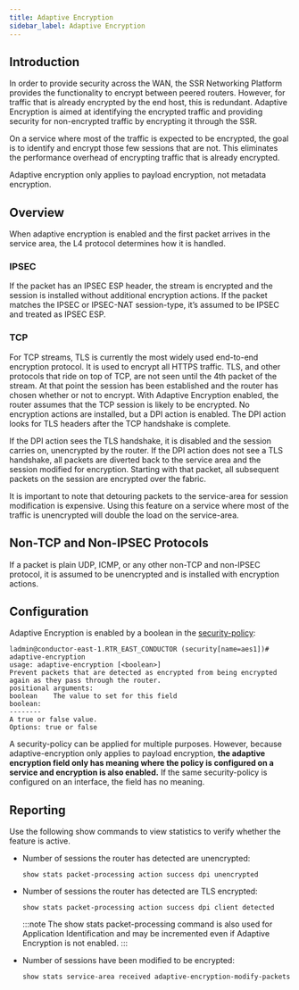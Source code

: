 ```yaml
---
title: Adaptive Encryption
sidebar_label: Adaptive Encryption
---
```


## Introduction

In order to provide security across the WAN, the SSR Networking Platform provides the functionality to encrypt between peered routers. However, for traffic that is already encrypted by the end host, this is redundant. Adaptive Encryption is aimed at identifying the encrypted traffic and providing security for non-encrypted traffic by encrypting it through the SSR.

On a service where most of the traffic is expected to be encrypted, the goal is to identify and encrypt those few sessions that are not. This eliminates the performance overhead of encrypting traffic that is already encrypted.

Adaptive encryption only applies to payload encryption, not metadata encryption.

## Overview

When adaptive encryption is enabled and the first packet arrives in the service area, the L4 protocol determines how it is handled.

### IPSEC

If the packet has an IPSEC ESP header, the stream is encrypted and the session is installed without additional encryption actions. If the packet matches the IPSEC or IPSEC-NAT session-type, it’s assumed to be IPSEC and treated as IPSEC ESP.

### TCP

For TCP streams, TLS is currently the most widely used end-to-end encryption protocol. It is used to encrypt all HTTPS traffic.
TLS, and other protocols that ride on top of TCP, are not seen until the 4th packet of the stream. At that point the session has been established and the router has chosen whether or not to encrypt.
With Adaptive Encryption enabled, the router assumes that the TCP session is likely to be encrypted. No encryption actions are installed, but a DPI action is enabled.  The DPI action looks for TLS headers after the TCP handshake is complete.

If the DPI action sees the TLS handshake, it is disabled and the session carries on, unencrypted by the router.
If the DPI action does not see a TLS handshake, all packets are diverted back to the service area and the session modified for encryption. Starting with that packet, all subsequent packets on the session are encrypted over the fabric.

It is important to note that detouring packets to the service-area for session modification is expensive. Using this feature on a service where most of the traffic is unencrypted will double the load on the service-area.

## Non-TCP and Non-IPSEC Protocols

If a packet is plain UDP, ICMP, or any other non-TCP and non-IPSEC protocol, it is assumed to be unencrypted and is installed with encryption actions. 

## Configuration

Adaptive Encryption is enabled by a boolean in the [security-policy](config_reference_guide.md#security):

```
ladmin@conductor-east-1.RTR_EAST_CONDUCTOR (security[name=aes1])# adaptive-encryption
usage: adaptive-encryption [<boolean>]
Prevent packets that are detected as encrypted from being encrypted again as they pass through the router.
positional arguments:
boolean    The value to set for this field
boolean:
--------
A true or false value.
Options: true or false
```

A security-policy can be applied for multiple purposes. However, because adaptive-encryption only applies to payload encryption, **the adaptive encryption field only has meaning where the policy is configured on a service and encryption is also enabled.** If the same security-policy is configured on an interface, the field has no meaning.

## Reporting

Use the following show commands to view statistics to verify whether the feature is active. 

- Number of sessions the router has detected are unencrypted:

	`show stats packet-processing action success dpi unencrypted`

- Number of sessions the router has detected are TLS encrypted:

	`show stats packet-processing action success dpi client detected`

	:::note
	The show stats packet-processing command is also used for Application Identification and may be incremented even if Adaptive Encryption is not enabled.
	:::

- Number of sessions have been modified to be encrypted:

	`show stats service-area received adaptive-encryption-modify-packets`


